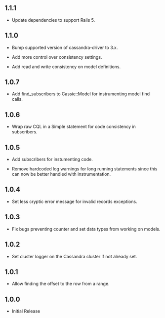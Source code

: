 ## 1.1.1
* Update dependencies to support Rails 5.

## 1.1.0

* Bump supported version of cassandra-driver to 3.x.

* Add more control over consistency settings.

* Add read and write consistency on model definitions.

## 1.0.7

* Add find_subscribers to Cassie::Model for instrumenting model find calls.

## 1.0.6

* Wrap raw CQL in a Simple statement for code consistency in subscribers.

## 1.0.5

* Add subscribers for instumenting code.

* Remove hardcoded log warnings for long running statements since this can now be better handled with instrumentation.

## 1.0.4

* Set less cryptic error message for invalid records exceptions.

## 1.0.3

* Fix bugs preventing counter and set data types from working on models.

## 1.0.2

* Set cluster logger on the Cassandra cluster if not already set.

## 1.0.1

* Allow finding the offset to the row from a range.

## 1.0.0

* Initial Release

